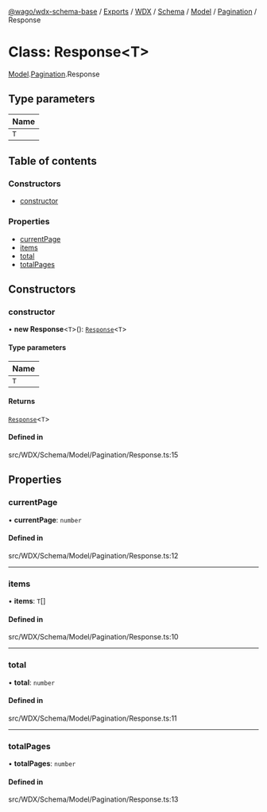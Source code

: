[@wago/wdx-schema-base](../README.md) / [Exports](../modules.md) / [WDX](../modules/WDX.md) / [Schema](../modules/WDX.Schema.md) / [Model](../modules/WDX.Schema.Model.md) / [Pagination](../modules/WDX.Schema.Model.Pagination.md) / Response

# Class: Response\<T\>

[Model](../modules/WDX.Schema.Model.md).[Pagination](../modules/WDX.Schema.Model.Pagination.md).Response

## Type parameters

| Name |
| :------ |
| `T` |

## Table of contents

### Constructors

- [constructor](WDX.Schema.Model.Pagination.Response.md#constructor)

### Properties

- [currentPage](WDX.Schema.Model.Pagination.Response.md#currentpage)
- [items](WDX.Schema.Model.Pagination.Response.md#items)
- [total](WDX.Schema.Model.Pagination.Response.md#total)
- [totalPages](WDX.Schema.Model.Pagination.Response.md#totalpages)

## Constructors

### constructor

• **new Response**\<`T`\>(): [`Response`](WDX.Schema.Model.Pagination.Response.md)\<`T`\>

#### Type parameters

| Name |
| :------ |
| `T` |

#### Returns

[`Response`](WDX.Schema.Model.Pagination.Response.md)\<`T`\>

#### Defined in

src/WDX/Schema/Model/Pagination/Response.ts:15

## Properties

### currentPage

• **currentPage**: `number`

#### Defined in

src/WDX/Schema/Model/Pagination/Response.ts:12

___

### items

• **items**: `T`[]

#### Defined in

src/WDX/Schema/Model/Pagination/Response.ts:10

___

### total

• **total**: `number`

#### Defined in

src/WDX/Schema/Model/Pagination/Response.ts:11

___

### totalPages

• **totalPages**: `number`

#### Defined in

src/WDX/Schema/Model/Pagination/Response.ts:13
